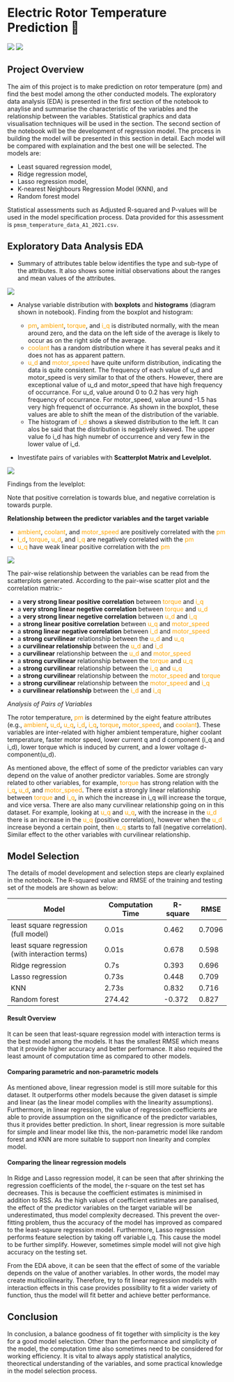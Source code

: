 # Electric Rotor Temperature Prediction :electric_plug:

![](https://img.shields.io/badge/Author-SinYee-informational?style=flat&logo=<LOGO_NAME>&logoColor=white&color=2bbc8a) ![](https://img.shields.io/badge/Language-R-informational?style=flat&logo=<LOGO_NAME>&logoColor=white&color=2bbc8a)

## Project Overview
The aim of this project is to make prediction on rotor temperature (pm) and find the best model among the other conducted models. The exploratory data analysis (EDA) is presented in the first section of the notebook to anaylise and summarise the characteristic of the variables and the relationship between the variables. Statistical graphics and data visualisation techniques will be used in the section. The second section of the notebook will be the development of regression model. The process in building the model will be presented in this section in detail. Each model will be compared with explaination and the best one will be selected. The models are:

* Least squared regression model,
* Ridge regression model,
* Lasso regression model,
* K-nearest Neighbours Regression Model (KNN), and
* Random forest model

Statistical assessments such as Adjusted R-squared and P-values will be used in the model specification process. Data provided for this assessment is `pmsm_temperature_data_A1_2021.csv`.

## Exploratory Data Analysis EDA

* Summary of attributes table below identifies the type and sub-type of the attributes. It also shows some initial observations about the ranges and mean values of the attributes. 

![](https://github.com/sinyeen/Electric-Rotor-Temperature-Prediction/blob/main/Images/sum%20attr.JPG)

* Analyse variable distribution with **boxplots** and **histograms** (diagram shown in notebook). Finding from the boxplot and histogram:

  * <font color='orange'>pm</font>, <font color='orange'>ambient</font>, <font color='orange'>torque</font>, and <font color='orange'>i_q</font> is distributed normally, with the mean around zero, and the data on the left side of the average is likely to occur as on the right side of the average.
  * <font color='orange'>coolant</font> has a random distribution where it has several peaks and it does not has as apparent pattern.
  * <font color='orange'>u_d</font> and <font color='orange'>motor_speed</font> have quite uniform distribution, indicating the data is quite consistent. The frequency of each value of u_d and motor_speed is very similar to that of the others. However, there are exceptional value of u_d and motor_speed that have high frequency of occurrance. For u_d, value around 0 to 0.2 has very high frequency of occurrance. For motor_speed, value around -1.5 has very high frequenct of occurrance. As shown in the boxplot, these values are able to shift the mean of the distribution of the variable.
  * The histogram of <font color='orange'>i_d</font> shows a skewed distribution to the left. It can alos be said that the distribution is negatively skewed. The upper value fo i_d has high numebr of occurrence and very few in the lower value of i_d.

* Investifate pairs of variables with **Scatterplot Matrix and Levelplot.**

![](https://github.com/sinyeen/Electric-Rotor-Temperature-Prediction/blob/main/Images/matrix.JPG)

Findings from the levelplot:

Note that positive correlation is towards blue, and negative correlation is towards purple. 

**Relationship between the predictor variables and the target variable**

  - <font color='orange'>ambient</font>, <font color='orange'>coolant</font>, and <font color='orange'>motor_speed</font> are positively correlated with the <font color='orange'>pm</font>
  - <font color='orange'>i_d</font>, <font color='orange'>torque</font>, <font color='orange'>u_d</font>, and <font color='orange'>i_q</font> are negatively correlated with the <font color='orange'>pm</font>
  - <font color='orange'>u_q</font> have weak linear positive correlation with the <font color='orange'>pm</font>

![](https://github.com/sinyeen/Electric-Rotor-Temperature-Prediction/blob/main/Images/corr.JPG)

The pair-wise relationship between the variables can be read from the scatterplots generated. According to the pair-wise scatter plot and the correlation matrix:- 

- a **very strong linear positive correlation** between  <font color='orange'>torque</font> and  <font color='orange'>i_q</font>
- a **very strong linear negetive correlation** between  <font color='orange'>torque</font> and  <font color='orange'>u_d</font>
- a **very strong linear negetive correlation** between  <font color='orange'>u_d</font> and  <font color='orange'>i_q</font>
- a **strong linear positive correlation** between  <font color='orange'>u_q</font> and  <font color='orange'>motor_speed</font>
- a **strong linear negative correlation** between  <font color='orange'>i_d</font> and  <font color='orange'>motor_speed</font>
- a **strong curvilinear** relationship between the <font color='orange'>u_d</font> and <font color='orange'>u_q</font>
- a **curvilinear relationship** between the <font color='orange'>u_d</font> and <font color='orange'>i_d</font>
- a **curvilinear** relationship between the <font color='orange'>u_d</font> and <font color='orange'>motor_speed</font>
- a **strong curvilinear** relationship between the <font color='orange'>torque</font> and <font color='orange'>u_q</font>
- a **strong curvilinear** relationship between the <font color='orange'>i_q</font> and <font color='orange'>u_q</font>
- a **strong curvilinear** relationship between the <font color='orange'>motor_speed</font> and <font color='orange'>torque</font>
- a **strong curvilinear** relationship between the <font color='orange'>motor_speed</font> and <font color='orange'>i_q</font>
- a **curvilinear relationship** between the <font color='orange'>i_d</font> and <font color='orange'>i_q</font>

*Analysis of Pairs of Variables*

The rotor temperature, <font color='orange'>pm</font> is determined by the eight feature attributes (e.g., <font color='orange'>ambient</font>, <font color='orange'>u_d</font>, <font color='orange'>u_q</font>, <font color='orange'>i_d</font>, <font color='orange'>i_q</font>, <font color='orange'>torque</font>, <font color='orange'>motor_speed</font>, and <font color='orange'>coolant</font>). These variables are inter-related with higher ambient temperature, higher coolant temperature, faster motor speed, lower current q and d component (i_q and i_d), lower torque which is induced by current, and a lower voltage d-component(u_d).

As mentioned above, the effect of some of the predictor variables can vary depend on the value of another predictor variables. Some are strongly related to other variables, for example, <font color='orange'>torque</font> has strong relation with the <font color='orange'>i_q</font>, <font color='orange'>u_d</font>, and <font color='orange'>motor_speed</font>. There exist a strongly linear relationship between <font color='orange'>torque</font> and <font color='orange'>i_q</font>, in which the increase in i_q will increase the torque, and vice versa. There are also many curvilinear relationship going on in this dataset. For example, looking at <font color='orange'>u_q</font> and <font color='orange'>u_q</font>, with the increase in the <font color='orange'>u_d</font> there is an increase in the <font color='orange'>u_q</font> (positive correlation), however when the <font color='orange'>u_d</font> increase beyond a certain point, then <font color='orange'>u_q</font> starts to fall (negative correlation). Similar effect to the other variables with curvilinear relationship.

## Model Selection
The details of model development and selection steps are clearly explained in the notebook. The R-squared value and RMSE of the training and testing set of the models are shown as below:

|Model  |Computation Time|R-square  |RMSE                                                                            |
|-----------|-----------|----------|--------------------------------------------------------------------------------------|
|least square regression (full model)|0.01s|0.462|0.7096|
|least square regression (with interaction terms)|0.01s  |0.678|0.598|
|Ridge regression    |0.7s  |0.393|0.696| 
|Lasso regression        |0.73s  |0.448|0.709     |
|KNN        |2.73s  |0.832|0.716|
|Random forest|274.42  |-0.372|0.827                                    |

#### Result Overview
It can be seen that least-square regression model with interaction terms is the best model among the models. It has the smallest RMSE which means that it provide higher accuracy and better performance. It also required the least amount of computation time as compared to other models. 

#### Comparing parametric and non-parametric models
As mentioned above, linear regression model is still more suitable for this dataset. It outperforms other models because the given dataset is simple and linear (as the linear model complies with the linearity assumptions). Furthermore, in linear regression, the value of regression coefficients are able to provide assumption on the significance of the predictor variables, thus it provides better prediction. In short, linear regression is more suitable for simple and linear model like this, the non-parametric model like random forest and KNN are more suitable to support non linearity and complex model.

#### Comparing the linear regression models
In Ridge and Lasso regression model, it can be seen that after shrinking the regression coefficients of the model, the r-square on the test set has decreases. This is because the coefficient estimates is minimised in addition to RSS. As the high values of coefficient estimates are panalised, the effect of the predictor variables on the target variable will be underestimated, thus model complexity decreased. This prevent the over-fitting problem, thus the accuracy of the model has improved as compared to the least-sqaure regression model. Furthermore, Lasso regression performs feature selection by taking off variable i_q. This cause the model to be further simplify. However, sometimes simple model will not give high accuracy on the testing set. 

From the EDA above, it can be seen that the effect of some of the variable depends on the value of another variables. In other words, the model may create multicoliinearity. Therefore, try to fit linear regression models with interaction effects in this case provides possibility to fit a wider variety of function, thus the model will fit better and achieve better performance. 

## Conclusion
In conclusion, a balance goodness of fit together with simplicity is the key for a good model selection. Other than the performance and simplicity of the model, the computation time also sometimes need to be considered for working efficiency. It is vital to always apply statistical analytics, theorectical understanding of the variables, and some practical knowledge in the model selection process.
